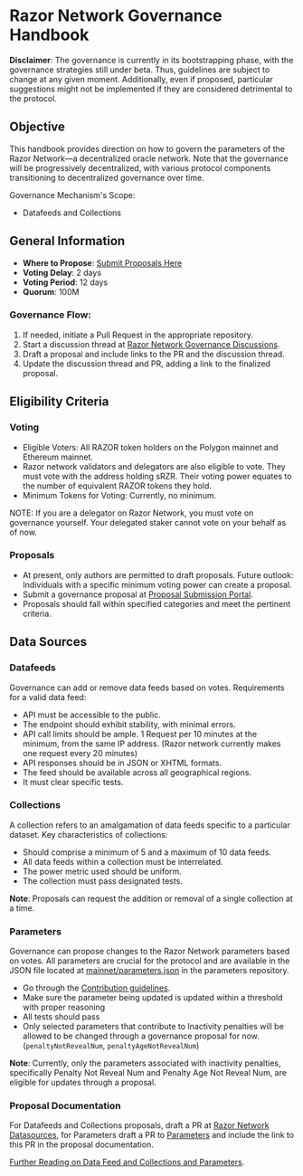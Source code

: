 # Razor Network Governance Handbook

**Disclaimer**: The governance is currently in its bootstrapping phase, with the governance strategies still under beta. Thus, guidelines are subject to change at any given moment. Additionally, even if proposed, particular suggestions might not be implemented if they are considered detrimental to the protocol.

## Objective

This handbook provides direction on how to govern the parameters of the Razor Network—a decentralized oracle network. Note that the governance will be progressively decentralized, with various protocol components transitioning to decentralized governance over time.

Governance Mechanism's Scope:

- Datafeeds and Collections

## General Information

- **Where to Propose**: [Submit Proposals Here](https://vote.razor.network)
- **Voting Delay**: 2 days
- **Voting Period**: 12 days
- **Quorum**: 100M 

### Governance Flow:

1. If needed, initiate a Pull Request in the appropriate repository.
2. Start a discussion thread at [Razor Network Governance Discussions](https://github.com/razor-network/governance/discussions).
3. Draft a proposal and include links to the PR and the discussion thread.
4. Update the discussion thread and PR, adding a link to the finalized proposal.

## Eligibility Criteria

### Voting

- Eligible Voters: All RAZOR token holders on the Polygon mainnet and Ethereum mainnet. 
- Razor network validators and delegators are also eligible to vote. They must vote with the address holding sRZR. Their voting power equates to the number of equivalent RAZOR tokens they hold.
- Minimum Tokens for Voting: Currently, no minimum.

NOTE: If you are a delegator on Razor Network, you must vote on governance yourself. Your delegated staker cannot vote on your behalf as of now.

### Proposals

- At present, only authors are permitted to draft proposals. Future outlook: Individuals with a specific minimum voting power can create a proposal.
- Submit a governance proposal at [Proposal Submission Portal](https://vote.razor.network).
- Proposals should fall within specified categories and meet the pertinent criteria.

## Data Sources

### Datafeeds

Governance can add or remove data feeds based on votes. Requirements for a valid data feed:

- API must be accessible to the public.
- The endpoint should exhibit stability, with minimal errors.
- API call limits should be ample. 1 Request per 10 minutes at the minimum, from the same IP address. (Razor network currently makes one request every 20 minutes)
- API responses should be in JSON or XHTML formats.
- The feed should be available across all geographical regions.
- It must clear specific tests.

### Collections

A collection refers to an amalgamation of data feeds specific to a particular dataset. Key characteristics of collections:

- Should comprise a minimum of 5 and a maximum of 10 data feeds.
- All data feeds within a collection must be interrelated.
- The power metric used should be uniform.
- The collection must pass designated tests.


**Note**: Proposals can request the addition or removal of a single collection at a time.

### Parameters 

Governance can propose changes to the Razor Network parameters based on votes. All parameters are crucial for the protocol and are available in the JSON file located at [mainnet/parameters.json](https://github.com/razor-network/parameters/blob/main/mainnet/parameters.json) in the parameters repository.

- Go through the [Contribution guidelines](https://github.com/razor-network/parameters/blob/main/CONTRIBUTING.md).
- Make sure the parameter being updated is updated within a threshold with proper reasoning
- All tests should pass
- Only selected parameters that contribute to Inactivity penalties will be allowed to be changed through a governance proposal for now. (`penaltyNotRevealNum`, `penaltyAgeNotRevealNum`)


**Note**: Currently, only the parameters associated with inactivity penalties, specifically Penalty Not Reveal Num and Penalty Age Not Reveal Num, are eligible for updates through a proposal.


### Proposal Documentation

For Datafeeds and Collections proposals, draft a PR at [Razor Network Datasources](https://github.com/razor-network/datasources), for Parameters draft a PR to [Parameters](https://github.com/razor-network/parameters) and include the link to this PR in the proposal documentation.

[Further Reading on Data Feed and Collections and Parameters](https://docs.razor.network/docs/Governance#add-datasource-through-proposal).
